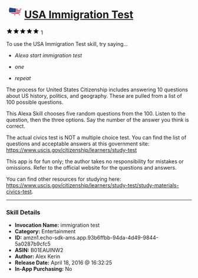 # &nbsp;<img src="skill_icon" alt="USA Immigration Test icon" width="36"> [USA Immigration Test](http://alexa.amazon.com/#skills/amzn1.echo-sdk-ams.app.93b6ffbb-94da-4d49-9844-5a0287b9cfc5)
![5 stars](../../images/ic_star_black_18dp_1x.png)![5 stars](../../images/ic_star_black_18dp_1x.png)![5 stars](../../images/ic_star_black_18dp_1x.png)![5 stars](../../images/ic_star_black_18dp_1x.png)![5 stars](../../images/ic_star_black_18dp_1x.png) 1

To use the USA Immigration Test skill, try saying...

* *Alexa start immigration test*

* *one*

* *repeat*

The process for United States Citizenship includes answering 10 questions about US history, politics, and geography. These are pulled from a list of 100 possible questions.

This Alexa Skill chooses five random questions from the 100. Listen to the question, then the three options. Say the number of the answer you think is correct.

The actual civics test is NOT a multiple choice test. You can find the list of questions and acceptable answers at this government site: https://www.uscis.gov/citizenship/learners/study-test

This app is for fun only; the author takes no responsibility for mistakes or omissions. Refer to the official website for the questions and answers.

You can find other resources for studying here: https://www.uscis.gov/citizenship/learners/study-test/study-materials-civics-test.

***

### Skill Details

* **Invocation Name:** immigration test
* **Category:** Entertainment
* **ID:** amzn1.echo-sdk-ams.app.93b6ffbb-94da-4d49-9844-5a0287b9cfc5
* **ASIN:** B01EAUINW2
* **Author:** Alex Kerin
* **Release Date:** April 18, 2016 @ 16:32:25
* **In-App Purchasing:** No
